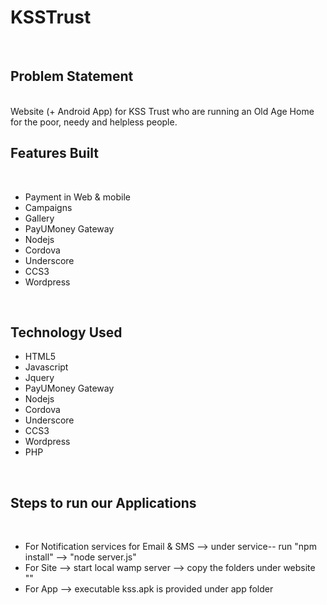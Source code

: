 # KSSTrust

<br>

<h2>Problem Statement</h2>
<br>
Website (+ Android App) for KSS Trust who are running an Old Age Home for the poor, needy and helpless people. 
<br>

<h2>Features Built</h2>
<br>
<ul>
<li>Payment in Web & mobile</li>
<li>Campaigns</li>
<li>Gallery</li>
<li>PayUMoney Gateway</li>
<li>Nodejs</li>
<li>Cordova</li>
<li>Underscore</li>
<li>CCS3</li>
<li>Wordpress</li>
</ul>

<br>


<h2>Technology Used</h2>
<ul>
<li>HTML5</li>
<li>Javascript</li>
<li>Jquery</li>
<li>PayUMoney Gateway</li>
<li>Nodejs</li>
<li>Cordova</li>
<li>Underscore</li>
<li>CCS3</li>
<li>Wordpress</li>
<li>PHP</li>
</ul>


<br>





<h2>Steps to run our Applications</h2>
<br>
<ul>
<li>For Notification services for Email & SMS --> under service-- run "npm install" --> "node server.js"</li>
<li>For Site --> start local wamp server --> copy the folders under website ""</li>
<li>For App --> executable kss.apk is provided under app folder</li>

</ul>

<br>